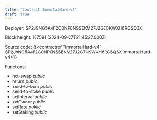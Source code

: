 ```yaml
---
title: "Contract ImmortalHard-v4"
draft: true
---
```

Deployer: SP2J9NG5A4F2C0NP0NSSEKM27J2G7CKWXH6RCSQ3X


 



Block height: 167591 (2024-09-27T21:45:27.000Z)

Source code: {{<contractref "ImmortalHard-v4" SP2J9NG5A4F2C0NP0NSSEKM27J2G7CKWXH6RCSQ3X ImmortalHard-v4>}}

Functions:

* hot-swap _public_
* return _public_
* send-to-burn _public_
* send-to-stake _public_
* setInterval _public_
* setOwner _public_
* setRate _public_
* setStaking _public_
